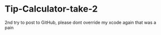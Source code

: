 # Tip-Calculator-take-2

2nd try to post to GitHub, please dont override my xcode again
that was a pain
